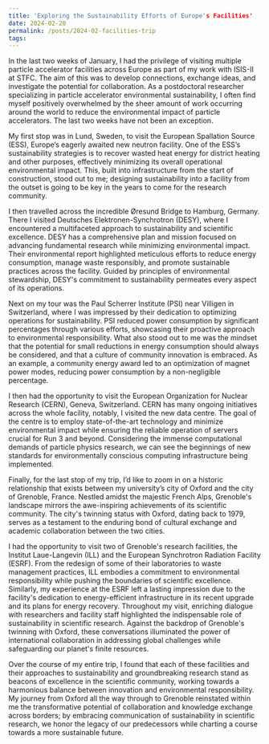 ```yaml
---
title: 'Exploring the Sustainability Efforts of Europe's Facilities'
date: 2024-02-20
permalink: /posts/2024-02-facilities-trip
tags:
---
```


In the last two weeks of January, I had the privilege of visiting multiple particle accelerator facilities across Europe as part of my work with ISIS-II at STFC. The aim of this was to develop connections, exchange ideas, and investigate the potential for collaboration. As a postdoctoral researcher specializing in particle accelerator environmental sustainability, I often find myself positively overwhelmed by the sheer amount of work occurring around the world to reduce the environmental impact of particle accelerators. The last two weeks have not been an exception.

My first stop was in Lund, Sweden, to visit the European Spallation Source (ESS), Europe’s eagerly awaited new neutron facility. One of the ESS’s sustainability strategies is to recover wasted heat energy for district heating and other purposes, effectively minimizing its overall operational environmental impact. This, built into infrastructure from the start of construction, stood out to me; designing sustainability into a facility from the outset is going to be key in the years to come for the research community.

I then travelled across the incredible Øresund Bridge to Hamburg, Germany. There I visited Deutsches Elektronen-Synchrotron (DESY), where I encountered a multifaceted approach to sustainability and scientific excellence. DESY has a comprehensive plan and mission focused on advancing fundamental research while minimizing environmental impact. Their environmental report highlighted meticulous efforts to reduce energy consumption, manage waste responsibly, and promote sustainable practices across the facility. Guided by principles of environmental stewardship, DESY's commitment to sustainability permeates every aspect of its operations.

Next on my tour was the Paul Scherrer Institute (PSI) near Villigen in Switzerland, where I was impressed by their dedication to optimizing operations for sustainability. PSI reduced power consumption by significant percentages through various efforts, showcasing their proactive approach to environmental responsibility. What also stood out to me was the mindset that the potential for small reductions in energy consumption should always be considered, and that a culture of community innovation is embraced. As an example, a community energy award led to an optimization of magnet power modes, reducing power consumption by a non-negligible percentage.

I then had the opportunity to visit the European Organization for Nuclear Research (CERN), Geneva, Switzerland. CERN has many ongoing initiatives across the whole facility, notably, I visited the new data centre. The goal of the centre is to employ state-of-the-art technology and minimize environmental impact while ensuring the reliable operation of servers crucial for Run 3 and beyond. Considering the immense computational demands of particle physics research, we can see the beginnings of new standards for environmentally conscious computing infrastructure being implemented.

Finally, for the last stop of my trip, I’d like to zoom in on a historic relationship that exists between my university’s city of Oxford and the city of Grenoble, France. Nestled amidst the majestic French Alps, Grenoble's landscape mirrors the awe-inspiring achievements of its scientific community. The city's twinning status with Oxford, dating back to 1979, serves as a testament to the enduring bond of cultural exchange and academic collaboration between the two cities.

I had the opportunity to visit two of Grenoble's research facilities, the Institut Laue-Langevin (ILL) and the European Synchrotron Radiation Facility (ESRF). From the redesign of some of their laboratories to waste management practices, ILL embodies a commitment to environmental responsibility while pushing the boundaries of scientific excellence. Similarly, my experience at the ESRF left a lasting impression due to the facility's dedication to energy-efficient infrastructure in its recent upgrade and its plans for energy recovery. Throughout my visit, enriching dialogue with researchers and facility staff highlighted the indispensable role of sustainability in scientific research. Against the backdrop of Grenoble's twinning with Oxford, these conversations illuminated the power of international collaboration in addressing global challenges while safeguarding our planet's finite resources.

Over the course of my entire trip, I found that each of these facilities and their approaches to sustainability and groundbreaking research stand as beacons of excellence in the scientific community, working towards a harmonious balance between innovation and environmental responsibility. My journey from Oxford all the way through to Grenoble reinstated within me the transformative potential of collaboration and knowledge exchange across borders; by embracing communication of sustainability in scientific research, we honor the legacy of our predecessors while charting a course towards a more sustainable future.
